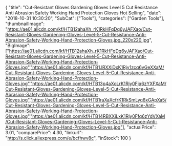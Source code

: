 {
	"title": "Cut-Resistant Gloves Gardening Gloves  Level 5 Cut Resistance Anti Abrasion Safety Working Hand Protection Gloves Hot Selling",
	"date": "2018-10-31 10:30:20",
	"SubCat": ["Tools"],
	"categories": ["Garden Tools"],
	"thumbnailImage": "https://ae01.alicdn.com/kf/HTB12ahaXh_rK1RkHFqDq6yJAFXao/Cut-Resistant-Gloves-Gardening-Gloves-Level-5-Cut-Resistance-Anti-Abrasion-Safety-Working-Hand-Protection-Gloves.jpg_220x220.jpg",
	"BigImage": ["https://ae01.alicdn.com/kf/HTB12ahaXh_rK1RkHFqDq6yJAFXao/Cut-Resistant-Gloves-Gardening-Gloves-Level-5-Cut-Resistance-Anti-Abrasion-Safety-Working-Hand-Protection-Gloves.jpg","https://ae01.alicdn.com/kf/HTB1.lRXXiDxK1Rjy1zcq6yGeXXaM/Cut-Resistant-Gloves-Gardening-Gloves-Level-5-Cut-Resistance-Anti-Abrasion-Safety-Working-Hand-Protection-Gloves.jpg","https://ae01.alicdn.com/kf/HTB13p4aXoLrK1Rjy0Fjq6zYXFXaM/Cut-Resistant-Gloves-Gardening-Gloves-Level-5-Cut-Resistance-Anti-Abrasion-Safety-Working-Hand-Protection-Gloves.jpg","https://ae01.alicdn.com/kf/HTB1raXaXcfrK1RkSmLyq6xGApXa5/Cut-Resistant-Gloves-Gardening-Gloves-Level-5-Cut-Resistance-Anti-Abrasion-Safety-Working-Hand-Protection-Gloves.jpg","https://ae01.alicdn.com/kf/HTB14RBXXiLxK1Rjy0Ffq6zYdVXaM/Cut-Resistant-Gloves-Gardening-Gloves-Level-5-Cut-Resistance-Anti-Abrasion-Safety-Working-Hand-Protection-Gloves.jpg"],
	"actualPrice": 3.01,
	"comparePrice": 4.30,
	"linkurl": "http://s.click.aliexpress.com/e/bcfhwv8c",
	"inStock": 100
}
